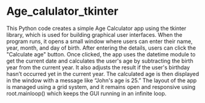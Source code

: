 # Age_calulator_tkinter
This Python code creates a simple Age Calculator app using the tkinter library, which is used for building graphical user interfaces. When the program runs, it opens a small window where users can enter their name, year, month, and day of birth. After entering the details, users can click the "Calculate age" button. Once clicked, the app uses the datetime module to get the current date and calculates the user's age by subtracting the birth year from the current year. It also adjusts the result if the user's birthday hasn’t occurred yet in the current year. The calculated age is then displayed in the window with a message like “John's age is 25.” The layout of the app is managed using a grid system, and it remains open and responsive using root.mainloop() which keeps the GUI running in an infinite loop.
